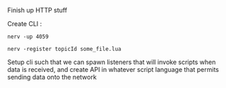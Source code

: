 
Finish up HTTP stuff

Create CLI :

    nerv -up 4059

    nerv -register topicId some_file.lua


Setup cli such that we can spawn listeners that will invoke scripts when data is received,
and create API in whatever script language that permits sending data onto the network
